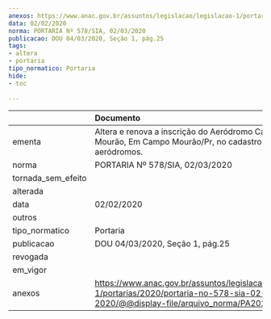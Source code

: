 ```yaml
---
anexos: https://www.anac.gov.br/assuntos/legislacao/legislacao-1/portarias/2020/portaria-no-578-sia-02-03-2020/@@display-file/arquivo_norma/PA2020-0578.pdf
data: 02/02/2020
norma: PORTARIA Nº 578/SIA, 02/03/2020
publicacao: DOU 04/03/2020, Seção 1, pág.25
tags:
- altera
- portaria
tipo_normatico: Portaria
hide: 
- toc 
 
---
```


|                    | Documento                                                                                                                                           |
|:-------------------|:----------------------------------------------------------------------------------------------------------------------------------------------------|
| ementa             | Altera e renova a inscrição do Aeródromo Campo Mourão, Em Campo Mourão/Pr, no cadastro de aeródromos.                                               |
| norma              | PORTARIA Nº 578/SIA, 02/03/2020                                                                                                                     |
| tornada_sem_efeito |                                                                                                                                                     |
| alterada           |                                                                                                                                                     |
| data               | 02/02/2020                                                                                                                                          |
| outros             |                                                                                                                                                     |
| tipo_normatico     | Portaria                                                                                                                                            |
| publicacao         | DOU 04/03/2020, Seção 1, pág.25                                                                                                                     |
| revogada           |                                                                                                                                                     |
| em_vigor           |                                                                                                                                                     |
| anexos             | https://www.anac.gov.br/assuntos/legislacao/legislacao-1/portarias/2020/portaria-no-578-sia-02-03-2020/@@display-file/arquivo_norma/PA2020-0578.pdf |